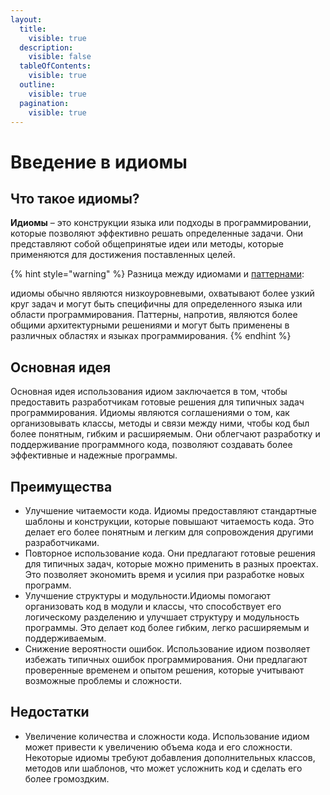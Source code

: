 ```yaml
---
layout:
  title:
    visible: true
  description:
    visible: false
  tableOfContents:
    visible: true
  outline:
    visible: true
  pagination:
    visible: true
---
```


# Введение в идиомы

## Что такое идиомы?

**Идиомы** – это конструкции языка или подходы в программировании, которые позволяют эффективно решать определенные задачи. Они представляют собой общепринятые идеи или методы, которые применяются для достижения поставленных целей.

{% hint style="warning" %}
Разница между идиомами и [паттернами](./):

идиомы обычно являются низкоуровневыми, охватывают более узкий круг задач и могут быть специфичны для определенного языка или области программирования. Паттерны, напротив, являются более общими архитектурными решениями и могут быть применены в различных областях и языках программирования.
{% endhint %}

## Основная идея

Основная идея использования идиом заключается в том, чтобы предоставить разработчикам готовые решения для типичных задач программирования. Идиомы являются соглашениями о том, как организовывать классы, методы и связи между ними, чтобы код был более понятным, гибким и расширяемым. Они облегчают разработку и поддерживание программного кода, позволяют создавать более эффективные и надежные программы.

## Преимущества

* Улучшение читаемости кода. Идиомы предоставляют стандартные шаблоны и конструкции, которые повышают читаемость кода. Это делает его более понятным и легким для сопровождения другими разработчиками.
* Повторное использование кода. Они предлагают готовые решения для типичных задач, которые можно применить в разных проектах. Это позволяет экономить время и усилия при разработке новых программ.
* Улучшение структуры и модульности.Идиомы помогают организовать код в модули и классы, что способствует его логическому разделению и улучшает структуру и модульность программы. Это делает код более гибким, легко расширяемым и поддерживаемым.
* Снижение вероятности ошибок. Использование идиом позволяет избежать типичных ошибок программирования. Они предлагают проверенные временем и опытом решения, которые учитывают возможные проблемы и сложности.

## Недостатки

* Увеличение количества и сложности кода. Использование идиом может привести к увеличению объема кода и его сложности. Некоторые идиомы требуют добавления дополнительных классов, методов или шаблонов, что может усложнить код и сделать его более громоздким.
